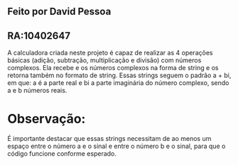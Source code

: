 ## Feito por David Pessoa 
## RA:10402647

A calculadora criada neste projeto é capaz de realizar as 4 operações básicas (adição, subtração, multiplicação e divisão) com números complexos. Ela recebe e os números complexos na forma de string e os retorna também no formato de string. Essas strings seguem o padrão a + bi, em que: a é a parte real e bi a parte imaginária do número complexo, sendo a e b números reais.  

# Observação:
É importante destacar que essas strings necessitam de ao menos um espaço entre o número a e o sinal e entre o número b e o sinal, para que o código funcione conforme esperado.